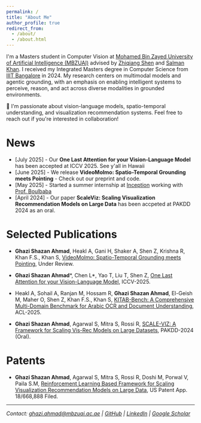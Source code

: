 ```yaml
---
permalink: /
title: "About Me"
author_profile: true
redirect_from: 
  - /about/
  - /about.html
---
```


I'm a Masters student in Computer Vision at [Mohamed Bin Zayed University of Artificial Intelligence (MBZUAI)](https://mbzuai.ac.ae/) advised by [Zhiqiang Shen](https://zhiqiangshen.com/) and [Salman Khan](https://salman-h-khan.github.io/). I received my Integrated Masters degree in Computer Science from [IIIT Bangalore](https://www.iiitb.ac.in/) in 2024. My research centers on multimodal models and agentic grounding, with an emphasis on enabling intelligent systems to perceive, reason, and act across diverse modalities in grounded environments.

📢 I'm passionate about vision-language models, spatio-temporal understanding, and visualization recommendation systems. Feel free to reach out if you're interested in collaboration!

News
======
- [July 2025] - Our **One Last Attention for your Vision-Language Model** has been accepted at ICCV 2025. See y'all in Hawaii
- [June 2025] - We release **VideoMolmo: Spatio-Temporal Grounding meets Pointing** - Check out our preprint and code.
- [May 2025] - Started a summer internship at [Inception](https://inceptionai.ai/) working with [Prof. Boulbaba](https://sites.google.com/view/boulbaba-ben-amor)
- [April 2024] - Our paper **ScaleViz: Scaling Visualization Recommendation Models on Large Data** has been accpeted at PAKDD 2024 as an oral.
  

Selected Publications
======

- **Ghazi Shazan Ahmad**, Heakl A, Gani H, Shaker A, Shen Z, Krishna R, Khan F.S., Khan S, [VideoMolmo: Spatio-Temporal Grounding meets Pointing](https://arxiv.org/abs/placeholder), Under Review.

- **Ghazi Shazan Ahmad***,  Chen L*, Yao T, Liu T, Shen Z, [One Last Attention for your Vision-Language Model](https://arxiv.org/abs/placeholder), ICCV-2025.

- Heakl A, Sohail A, Ranjan M, Hossam R, **Ghazi Shazan Ahmad**, El-Geish M, Maher O, Shen Z, Khan F.S., Khan S, [KITAB-Bench: A Comprehensive Multi-Domain Benchmark for Arabic OCR and Document Understanding](https://arxiv.org/abs/placeholder), ACL-2025.

- **Ghazi Shazan Ahmad**, Agarwal S, Mitra S, Rossi R, [SCALE-VIZ: A Framework for Scaling Vis-Rec Models on Large Datasets](https://arxiv.org/abs/placeholder), PAKDD-2024 (Oral).

Patents
======
- **Ghazi Shazan Ahmad**, Agarwal S, Mitra S, Rossi R, Doshi M, Porwal V, Paila S.M, [Reinforcement Learning Based Framework for Scaling Visualization Recommendation Models on Large Data](https://patents.google.com/patent/US18668888), US Patent App. 18/668,888 Filed.

---
*Contact: ghazi.ahmad@mbzuai.ac.ae | [GitHub](https://github.com/ghazi-ahmad) | [LinkedIn](https://linkedin.com/in/ghazi-ahmad) | [Google Scholar](https://scholar.google.com/citations?user=ghazi-ahmad)*
